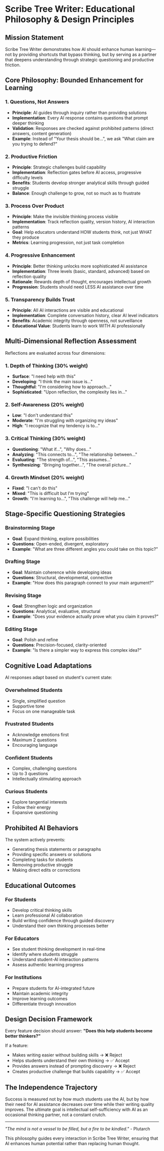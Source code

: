 # Scribe Tree Writer: Educational Philosophy & Design Principles

## Mission Statement

Scribe Tree Writer demonstrates how AI should enhance human learning—not by providing shortcuts that bypass thinking, but by serving as a partner that deepens understanding through strategic questioning and productive friction.

## Core Philosophy: Bounded Enhancement for Learning

### 1. Questions, Not Answers
- **Principle**: AI guides through inquiry rather than providing solutions
- **Implementation**: Every AI response contains questions that prompt deeper thinking
- **Validation**: Responses are checked against prohibited patterns (direct answers, content generation)
- **Example**: Instead of "Your thesis should be...", we ask "What claim are you trying to defend?"

### 2. Productive Friction
- **Principle**: Strategic challenges build capability
- **Implementation**: Reflection gates before AI access, progressive difficulty levels
- **Benefits**: Students develop stronger analytical skills through guided struggle
- **Balance**: Enough challenge to grow, not so much as to frustrate

### 3. Process Over Product
- **Principle**: Make the invisible thinking process visible
- **Implementation**: Track reflection quality, version history, AI interaction patterns
- **Goal**: Help educators understand HOW students think, not just WHAT they produce
- **Metrics**: Learning progression, not just task completion

### 4. Progressive Enhancement
- **Principle**: Better thinking unlocks more sophisticated AI assistance
- **Implementation**: Three levels (basic, standard, advanced) based on reflection quality
- **Rationale**: Rewards depth of thought, encourages intellectual growth
- **Progression**: Students should need LESS AI assistance over time

### 5. Transparency Builds Trust
- **Principle**: All AI interactions are visible and educational
- **Implementation**: Complete conversation history, clear AI level indicators
- **Benefits**: Academic integrity through openness, not surveillance
- **Educational Value**: Students learn to work WITH AI professionally

## Multi-Dimensional Reflection Assessment

Reflections are evaluated across four dimensions:

### 1. Depth of Thinking (30% weight)
- **Surface**: "I need help with this"
- **Developing**: "I think the main issue is..."
- **Thoughtful**: "I'm considering how to approach..."
- **Sophisticated**: "Upon reflection, the complexity lies in..."

### 2. Self-Awareness (20% weight)
- **Low**: "I don't understand this"
- **Moderate**: "I'm struggling with organizing my ideas"
- **High**: "I recognize that my tendency is to..."

### 3. Critical Thinking (30% weight)
- **Questioning**: "What if...", "Why does..."
- **Analyzing**: "This connects to...", "The relationship between..."
- **Evaluating**: "The strength of...", "This assumes..."
- **Synthesizing**: "Bringing together...", "The overall picture..."

### 4. Growth Mindset (20% weight)
- **Fixed**: "I can't do this"
- **Mixed**: "This is difficult but I'm trying"
- **Growth**: "I'm learning to...", "This challenge will help me..."

## Stage-Specific Questioning Strategies

### Brainstorming Stage
- **Goal**: Expand thinking, explore possibilities
- **Questions**: Open-ended, divergent, exploratory
- **Example**: "What are three different angles you could take on this topic?"

### Drafting Stage
- **Goal**: Maintain coherence while developing ideas
- **Questions**: Structural, developmental, connective
- **Example**: "How does this paragraph connect to your main argument?"

### Revising Stage
- **Goal**: Strengthen logic and organization
- **Questions**: Analytical, evaluative, structural
- **Example**: "Does your evidence actually prove what you claim it proves?"

### Editing Stage
- **Goal**: Polish and refine
- **Questions**: Precision-focused, clarity-oriented
- **Example**: "Is there a simpler way to express this complex idea?"

## Cognitive Load Adaptations

AI responses adapt based on student's current state:

### Overwhelmed Students
- Single, simplified question
- Supportive tone
- Focus on one manageable task

### Frustrated Students
- Acknowledge emotions first
- Maximum 2 questions
- Encouraging language

### Confident Students
- Complex, challenging questions
- Up to 3 questions
- Intellectually stimulating approach

### Curious Students
- Explore tangential interests
- Follow their energy
- Expansive questioning

## Prohibited AI Behaviors

The system actively prevents:
- Generating thesis statements or paragraphs
- Providing specific answers or solutions
- Completing tasks for students
- Removing productive struggle
- Making direct edits or corrections

## Educational Outcomes

### For Students
- Develop critical thinking skills
- Learn professional AI collaboration
- Build writing confidence through guided discovery
- Understand their own thinking processes better

### For Educators
- See student thinking development in real-time
- Identify where students struggle
- Understand student-AI interaction patterns
- Assess authentic learning progress

### For Institutions
- Prepare students for AI-integrated future
- Maintain academic integrity
- Improve learning outcomes
- Differentiate through innovation

## Design Decision Framework

Every feature decision should answer: **"Does this help students become better thinkers?"**

If a feature:
- Makes writing easier without building skills → ❌ Reject
- Helps students understand their own thinking → ✅ Accept
- Provides answers instead of prompting discovery → ❌ Reject
- Creates productive challenge that builds capability → ✅ Accept

## The Independence Trajectory

Success is measured not by how much students use the AI, but by how their need for AI assistance decreases over time while their writing quality improves. The ultimate goal is intellectual self-sufficiency with AI as an occasional thinking partner, not a constant crutch.

---

*"The mind is not a vessel to be filled, but a fire to be kindled."* - Plutarch

This philosophy guides every interaction in Scribe Tree Writer, ensuring that AI enhances human potential rather than replacing human thought.